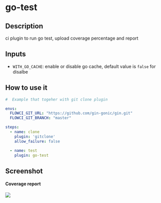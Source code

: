# go-test

## Description

ci plugin to run go test, upload coverage percentage and report

## Inputs

- `WITH_GO_CACHE`: enable or disable go cache, default value is `false` for disalbe

## How to use it

```yml
#  Example that togeher with git clone plugin

envs:
  FLOWCI_GIT_URL: "https://github.com/gin-gonic/gin.git"
  FLOWCI_GIT_BRANCH: "master"

steps:
  - name: clone
    plugin: 'gitclone'
    allow_failure: false

  - name: test
    plugin: go-test
```

## Screenshot

#### Coverage report

![](https://raw.githubusercontent.com/gy2006/flowci-plugin-go-test/master/resources/coverage-report.png)